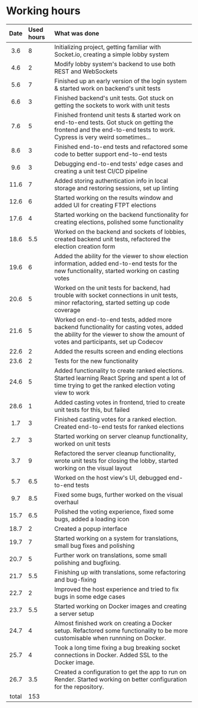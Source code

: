 # Working hours

| Date | Used hours | What was done  |
| :----:|:-----| :-----|
| 3.6 | 8    | Initializing project, getting familiar with Socket.io, creating a simple lobby system |
| 4.6 | 2    | Modify lobby system's backend to use both REST and WebSockets |
| 5.6 | 7    | Finished up an early version of the login system & started work on backend's unit tests |
| 6.6 | 3    | Finished backend's unit tests. Got stuck on getting the sockets to work with unit tests |
| 7.6 | 5    | Finished frontend unit tests & started work on end-to-end tests. Got stuck on getting the frontend and the end-to-end tests to work. Cypress is very weird sometimes... |
| 8.6 | 3    | Finished end-to-end tests and refactored some code to better support end-to-end tests |
| 9.6 | 3    | Debugging end-to-end tests' edge cases and creating a unit test CI/CD pipeline |
| 11.6 | 7   | Added storing authentication info in local storage and restoring sessions, set up linting |
| 12.6 | 6   | Started working on the results window and added UI for creating FTPT elections|
| 17.6 | 4   | Started working on the backend functionality for creating elections, polished some functionality|
| 18.6 | 5.5   | Worked on the backend and sockets of lobbies, created backend unit tests, refactored the election creation form|
| 19.6 | 6  | Added the ability for the viewer to show election information, added end-to-end tests for the new functionality, started working on casting votes|
| 20.6 | 5  | Worked on the unit tests for backend, had trouble with socket connections in unit tests, minor refactoring, started setting up code coverage|
| 21.6 | 5  | Worked on end-to-end tests, added more backend functionality for casting votes, added the ability for the viewer to show the amount of votes and participants, set up Codecov|
| 22.6 | 2  | Added the results screen and ending elections|
| 23.6 | 2  | Tests for the new functionality|
| 24.6 | 5  | Added functionality to create ranked elections. Started learning React Spring and spent a lot of time trying to get the ranked election voting view to work|
| 28.6 | 1  | Added casting votes in frontend, tried to create unit tests for this, but failed|
| 1.7 | 3  | Finished casting votes for a ranked election. Created end-to-end tests for ranked elections|
| 2.7 | 3  | Started working on server cleanup functionality, worked on unit tests|
| 3.7 | 9  | Refactored the server cleanup functionality, wrote unit tests for closing the lobby, started working on the visual layout|
| 5.7 | 6.5  | Worked on the host view's UI, debugged end-to-end tests|
| 9.7 | 8.5  | Fixed some bugs, further worked on the visual overhaul|
| 15.7 | 6.5  | Polished the voting experience, fixed some bugs, added a loading icon|
| 18.7 | 2  | Created a popup interface |
| 19.7 | 7  | Started working on a system for translations, small bug fixes and polishing |
| 20.7 | 5  | Further work on translations, some small polishing and bugfixing. |
| 21.7 | 5.5  | Finishing up with translations, some refactoring and bug-fixing |
| 22.7 | 2  | Improved the host experience and tried to fix bugs in some edge cases |
| 23.7 | 5.5  | Started working on Docker images and creating a server setup |
| 24.7 | 4  | Almost finished work on creating a Docker setup. Refactored some functionality to be more customisable when runnning on Docker. |
| 25.7 | 4  | Took a long time fixing a bug breaking socket connections in Docker. Added SSL to the Docker image. |
| 26.7 | 3.5  | Created a configuration to get the app to run on Render. Started working on better configuration for the repository.|
| total   | 153  | | 
